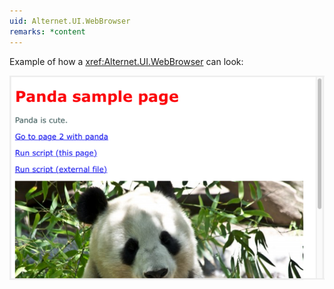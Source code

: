 ```yaml
---
uid: Alternet.UI.WebBrowser
remarks: *content
---
```


Example of how a <xref:Alternet.UI.WebBrowser> can look:

![WebBrowser](images/webbrowser-windows.png)
